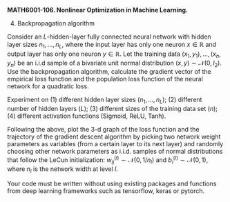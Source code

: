 <b>MATH6001-106. Nonlinear Optimization in Machine Learning.</b>

4. Backpropagation algorithm

Consider an $L$-hidden-layer fully connected neural network with hidden layer sizes $n_1, ..., n_L$, where the input layer has only one neuron $x\in \mathbb{R}$ and output layer has only one neuron $y\in \mathbb{R}$. Let the training data $(x_1, y_1), ..., (x_n, y_n)$ be an i.i.d sample of a bivariate unit normal distribution $(x, y)\sim \mathcal{N}(0, I_2)$. Use the backpropagation algorithm, calculate the gradient vector of the empirical loss function and the population loss function of the neural network for a quadratic loss. 

Experiment on (1) different hidden layer sizes ($n_1, ..., n_L$); (2) different number of hidden layers ($L$); (3) different sizes of the training data set ($n$); (4) different activation functions (Sigmoid, ReLU, Tanh).

Following the above, plot the 3-d graph of the loss function and the trajectory of the gradient descent algorithm by picking two network weight parameters as variables (from a certain layer to its next layer) and randomly choosing other network parameters as i.i.d. samples of normal distributions that follow the LeCun initialization: $w_{ij}^{(l)}\sim \mathcal{N}(0, 1/n_l)$ and $b_i^{(l)}\sim \mathcal{N}(0, 1)$, where $n_l$ is the network width at level $l$.

Your code must be written without using existing packages and functions from deep learning frameworks such as tensorflow, keras or pytorch.
